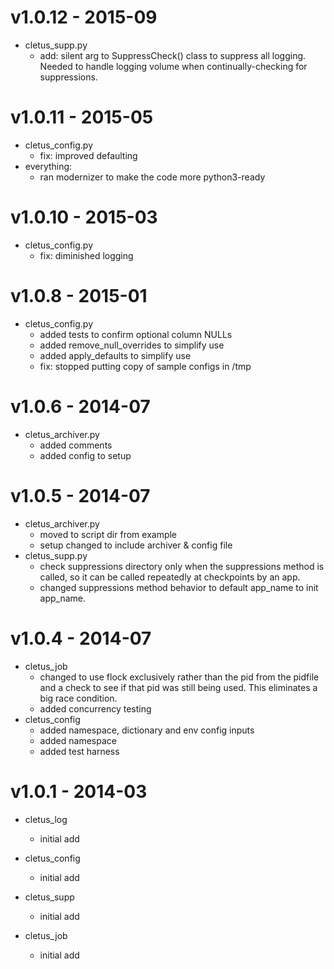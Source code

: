 # v1.0.12 - 2015-09
   * cletus_supp.py
     - add: silent arg to SuppressCheck() class to suppress all logging.
       Needed to handle logging volume when continually-checking for
       suppressions.

# v1.0.11 - 2015-05
   * cletus_config.py
     - fix: improved defaulting
   * everything:
     - ran modernizer to make the code more python3-ready

# v1.0.10 - 2015-03
   * cletus_config.py
     - fix: diminished logging

# v1.0.8 - 2015-01
   * cletus_config.py
     - added tests to confirm optional column NULLs
     - added remove_null_overrides to simplify use
     - added apply_defaults to simplify use
     - fix: stopped putting copy of sample configs in /tmp

# v1.0.6 - 2014-07
   * cletus_archiver.py
     - added comments
     - added config to setup

# v1.0.5 - 2014-07

   * cletus_archiver.py
     - moved to script dir from example
     - setup changed to include archiver & config file
   * cletus_supp.py
     - check suppressions directory only when the suppressions method is called,
       so it can be called repeatedly at checkpoints by an app.
     - changed suppressions method behavior to default app_name to init app_name.


# v1.0.4 - 2014-07

   * cletus_job
     - changed to use flock exclusively rather than the pid from the pidfile
       and a check to see if that pid was still being used.  This eliminates
       a big race condition.
     - added concurrency testing
   * cletus_config
     - added namespace, dictionary and env config inputs
     - added namespace
     - added test harness

# v1.0.1 - 2014-03

   * cletus_log
     - initial add

   * cletus_config
     - initial add

   * cletus_supp
     - initial add

   * cletus_job
     - initial add


